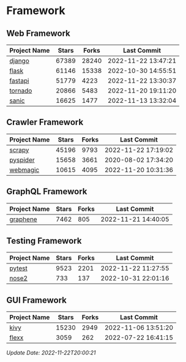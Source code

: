 # Framework

## Web Framework
| Project Name | Stars | Forks | Last Commit |
| ------------ | ----- | ----- | ----------- |
| [django](https://github.com/django/django) | 67389 | 28240 | 2022-11-22 13:47:21 |
| [flask](https://github.com/pallets/flask) | 61146 | 15338 | 2022-10-30 14:55:51 |
| [fastapi](https://github.com/tiangolo/fastapi) | 51779 | 4223 | 2022-11-22 13:30:37 |
| [tornado](https://github.com/tornadoweb/tornado) | 20866 | 5483 | 2022-11-20 19:11:20 |
| [sanic](https://github.com/sanic-org/sanic) | 16625 | 1477 | 2022-11-13 13:32:04 |

## Crawler Framework
| Project Name | Stars | Forks | Last Commit |
| ------------ | ----- | ----- | ----------- |
| [scrapy](https://github.com/scrapy/scrapy) | 45196 | 9793 | 2022-11-22 17:19:02 |
| [pyspider](https://github.com/binux/pyspider) | 15658 | 3661 | 2020-08-02 17:34:20 |
| [webmagic](https://github.com/code4craft/webmagic) | 10615 | 4095 | 2022-11-20 10:31:36 |

## GraphQL Framework
| Project Name | Stars | Forks | Last Commit |
| ------------ | ----- | ----- | ----------- |
| [graphene](https://github.com/graphql-python/graphene) | 7462 | 805 | 2022-11-21 14:40:05 |

## Testing Framework
| Project Name | Stars | Forks | Last Commit |
| ------------ | ----- | ----- | ----------- |
| [pytest](https://github.com/pytest-dev/pytest) | 9523 | 2201 | 2022-11-22 11:27:55 |
| [nose2](https://github.com/nose-devs/nose2) | 733 | 137 | 2022-10-31 22:01:16 |

## GUI Framework
| Project Name | Stars | Forks | Last Commit |
| ------------ | ----- | ----- | ----------- |
| [kivy](https://github.com/kivy/kivy) | 15230 | 2949 | 2022-11-06 13:51:20 |
| [flexx](https://github.com/flexxui/flexx) | 3059 | 262 | 2022-07-22 16:41:15 |

*Update Date: 2022-11-22T20:00:21*